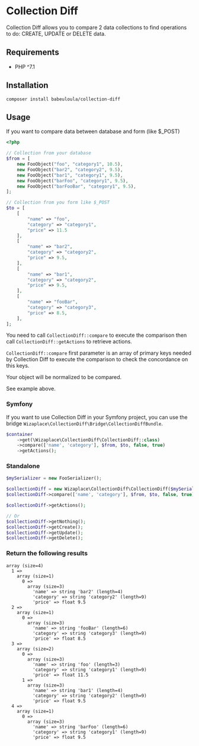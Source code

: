 # Collection Diff

Collection Diff allows you to compare 2 data collections to find operations to do: CREATE, UPDATE or DELETE data.

## Requirements

- PHP ^7.1

## Installation

```
composer install babeuloula/collection-diff
```

## Usage

If you want to compare data between database and form (like $_POST) 

```php
<?php

// Collection from your database
$from = [
    new FooObject("foo", "category1", 10.5),
    new FooObject("bar2", "category2", 9.5),
    new FooObject("bar1", "category1", 9.5),
    new FooObject("barFoo", "category1", 9.5),
    new FooObject("barFooBar", "category1", 9.5),
];

// Collection from you form like $_POST
$to = [
    [
        "name" => "foo",
        "category" => "category1",
        "price" => 11.5
    ],
    [
        "name" => "bar2",
        "category" => "category2",
        "price" => 9.5,
    ],
    [
        "name" => "bar1",
        "category" => "category2",
        "price" => 9.5,
    ],
    [
        "name" => "fooBar",
        "category" => "category3",
        "price" => 8.5,
    ],
];
```

You need to call `CollectionDiff::compare` to execute the comparison then call `CollectionDiff::getActions` to retrieve
actions.

`CollectionDiff::compare` first parameter is an array of primary keys needed by Collection Diff to execute the
comparison to check the concordance on this keys.

Your object will be normalized to be compared.

See example above.

### Symfony

If you want to use Collection Diff in your Symfony project, you can use the bridge 
`Wizaplace\CollectionDiff\Bridge\CollectionDiffBundle`.

```php
$container
    ->get(\Wizaplace\CollectionDiff\CollectionDiff::class)
    ->compare(['name', 'category'], $from, $to, false, true)
    ->getActions();
```

### Standalone

```php
$mySerializer = new FooSerializer();

$collectionDiff = new Wizaplace\CollectionDiff\CollectionDiff($mySerializer);
$collectionDiff->compare(['name', 'category'], $from, $to, false, true);

$collectionDiff->getActions();

// Or
$collectionDiff->getNothing();
$collectionDiff->getCreate();
$collectionDiff->getUpdate();
$collectionDiff->getDelete();
``` 

### Return the following results

```
array (size=4)
  1 => 
    array (size=1)
      0 => 
        array (size=3)
          'name' => string 'bar2' (length=4)
          'category' => string 'category2' (length=9)
          'price' => float 9.5
  2 => 
    array (size=1)
      0 => 
        array (size=3)
          'name' => string 'fooBar' (length=6)
          'category' => string 'category3' (length=9)
          'price' => float 8.5
  3 => 
    array (size=2)
      0 => 
        array (size=3)
          'name' => string 'foo' (length=3)
          'category' => string 'category1' (length=9)
          'price' => float 11.5
      1 => 
        array (size=3)
          'name' => string 'bar1' (length=4)
          'category' => string 'category2' (length=9)
          'price' => float 9.5
  4 => 
    array (size=1)
      0 => 
        array (size=3)
          'name' => string 'barFoo' (length=6)
          'category' => string 'category1' (length=9)
          'price' => float 9.5
```
